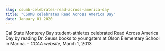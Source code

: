 ```yaml
---
slug: csumb-celebrates-read-across-america-day
title: "CSUMB celebrates Read Across America Day"
date: January 01 2020
---
```


<p>Cal State Monterey Bay student-athletes celebrated Read Across America Day by reading Dr. Seuss books to youngsters at Olson Elementary School in Marina. – <em>CCAA website</em>, March 1, 2013
</p>
